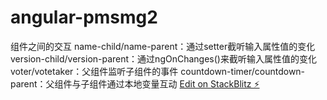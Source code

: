 # angular-pmsmg2
组件之间的交互
name-child/name-parent：通过setter截听输入属性值的变化
version-child/version-parent：通过ngOnChanges()来截听输入属性值的变化
voter/votetaker：父组件监听子组件的事件
countdown-timer/countdown-parent：父组件与子组件通过本地变量互动
[Edit on StackBlitz ⚡️](https://stackblitz.com/edit/angular-pmsmg2)
